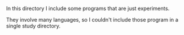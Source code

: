 In this directory I include some programs that are just experiments.

They involve many languages, so I couldn't include those program in a single study directory.

